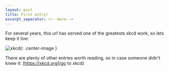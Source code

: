 ```yaml
---
layout: post
title: First entry!
excerpt_separator: <!--more-->
---
```


For several years, this url has served one of the greatests xkcd work, so lets keep it live:

![xkcd](https://imgs.xkcd.com/comics/compiling.png){: .center-image }

<!--more-->

There are plenty of other entries worth reading, so in case someone didn't knew it: [https://xkcd.org](go to xkcd)
